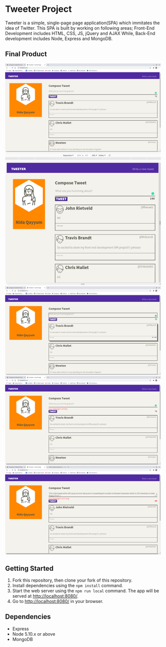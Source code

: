 # Tweeter Project

Tweeter is a simple, single-page page application(SPA) which immitates the idea of Twitter. This SPA is built by working on following areas;
Front-End Development includes HTML, CSS, JS, jQuery and AJAX
While,
Back-End development includes Node, Express and MongoDB.

## Final Product

!["Screenshot of tweeter single page app"](https://github.com/Nidz01/tweeter/blob/master/docs/tweeter-single-page-app.png?raw=true)
!["Screenshot of adjustable Responsive design"](https://github.com/Nidz01/tweeter/blob/master/docs/responsive-design-view.png?raw=true)
!["Screenshot of hover effect"](https://github.com/Nidz01/tweeter/blob/master/docs/hover-over-tweet.png?raw=true)
!["Screenshot of error message when no tweet is entered"](https://github.com/Nidz01/tweeter/blob/master/docs/no-tweet-error-message.png?raw=true)
!["Screenshot of error message when too long tweet is entered"](https://github.com/Nidz01/tweeter/blob/master/docs/too-long-tweet-error-message.png?raw=true)


## Getting Started

1. Fork this repository, then clone your fork of this repository.
2. Install dependencies using the `npm install` command.
3. Start the web server using the `npm run local` command. The app will be served at <http://localhost:8080/>.
4. Go to <http://localhost:8080/> in your browser.

## Dependencies

- Express
- Node 5.10.x or above
- MongoDB

